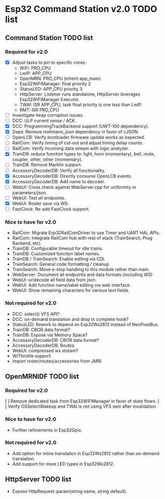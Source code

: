 # Esp32 Command Station v2.0 TODO list

## Command Station TODO list

### Required for v2.0

* [x] Adjust tasks to pin to specific cores:
    - WiFi: PRO_CPU
    - LwIP: APP_CPU
    - OpenMRN: PRO_CPU (inherit app_main)
    - Esp32WiFiManager: float priority 2
    - StatusLED: APP_CPU priority 3
    - HttpServer: Listener runs standalone, HttpServer leverages Esp32WiFiManager Executor.
    - TWAI: ISR APP_CPU, task float priority is one less than LwIP.
    - RMT: ISR PRO_CPU
* [ ] Investigate heap corruption issues.
* [ ] DCC: ULP current sense / ACK.
* [x] DCC: ProgrammingTrackBackend support (UWT-100 dependency).
* [x] Deps: Remove nlohmann_json dependency in favor of cJSON.
* [ ] OpenLCB: Verify bootloader firmware update works as expected.
* [ ] RailCom: Verify timing of cut-out and adjust timing delay counts.
* [ ] RailCom: Verify incoming data stream with logic analyzer.
* [x] TrainDB: reduce function types to: light, horn (momentary), bell, mute, coupler, other, other (momentary).
* [ ] TrainDB: Remove Marklin support.
* [ ] AccessoryDecoderDB: Verify all functionality.
* [x] AccessoryDecoderDB: Directly consume OpenLCB events.
* [x] AccessoryDecoderDB: Add name to decoder.
* [ ] WebUI: Cross check against WebServer.cpp for uniformity in parameters/json.
* [ ] WebUI: Test all endpoints.
* [x] WebUI: Roster save via WS.
* [ ] FastClock: Re-add FastClock support.

### Nice to have for v2.0

* RailCom: Migrate Esp32RailComDriver to use Timer and UART HAL APIs.
* RailCom: Integrate RailCom hub with rest of stack (TrainSearch, Prog Backend, etc).
* TrainDB: Configurable timeout for idle trains.
* TrainDB: Customized function label names.
* TrainDB / TrainSearch: Enable editing via CDI.
* TrainSearch: General code formatting / cleanup
* TrainSearch: Move e-stop handling to this module rather than main.
* WebServer: Document all endpoints and data formats (including WS)
* WebUI: urldecode all field data from json.
* WebUI: Add function name/label editing via web interface.
* WebUI: Show remaining characters for various text fields.

### Not required for v2.0

* DCC: select() VFS API?
* DCC: on-demand translation and drop tx complete hook?
* StatusLED: Rework to depend on Esp32Ws2812 instead of NeoPixelBus.
* TrainDB: CBOR data format?
* TrainDB: Expose via Memory Space?
* AccessoryDecoderDB: CBOR data format?
* AccessoryDecoderDB: Routes.
* WebUI: compressed ws stream?
* WiThrottle support.
* Import roster/routes/accessories from JMRI

## OpenMRNIDF TODO list

### Required for v2.0

[ ] Remove dedicated task from Esp32WiFiManager in favor of state flows.
[ ] Verify OSSelectWakeup and TWAI is not using VFS sem after invalidation.

### Nice to have for v2.0

* Further refinements in Esp32Gpio.

### Not required for v2.0

* Add option for inline translation in Esp32Ws2812 rather than on-demand translation.
* Add support for more LED types in Esp32Ws2812.

## HttpServer TODO list

* Expose HttpRequest::param(string name, string default)